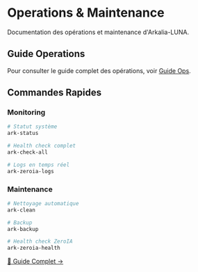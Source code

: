 # Operations & Maintenance

Documentation des opérations et maintenance d'Arkalia-LUNA.

## Guide Operations

Pour consulter le guide complet des opérations, voir [Guide Ops](ops-guide.md).

## Commandes Rapides

### Monitoring
```bash
# Statut système
ark-status

# Health check complet
ark-check-all

# Logs en temps réel
ark-zeroia-logs
```

### Maintenance
```bash
# Nettoyage automatique
ark-clean

# Backup
ark-backup

# Health check ZeroIA
ark-zeroia-health
```

[📖 Guide Complet →](ops-guide.md)
